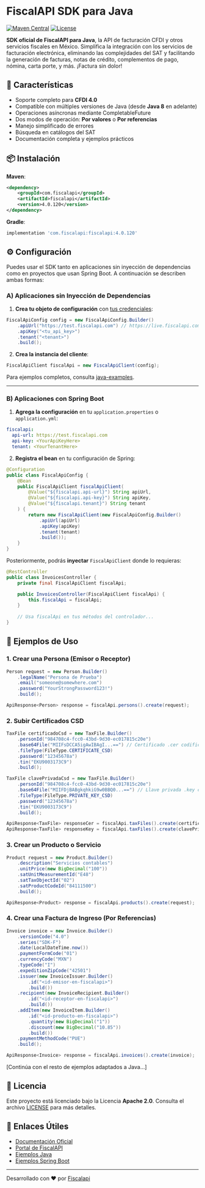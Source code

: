 # FiscalAPI SDK para Java

[![Maven Central](https://img.shields.io/maven-central/v/com.fiscalapi/fiscalapi)](https://search.maven.org/artifact/com.fiscalapi/fiscalapi)
[![License](https://img.shields.io/github/license/FiscalAPI/fiscalapi-java)](https://github.com/FiscalAPI/fiscalapi-java/blob/main/LICENSE)

**SDK oficial de FiscalAPI para Java**, la API de facturación CFDI y otros servicios fiscales en México. Simplifica la integración con los servicios de facturación electrónica, eliminando las complejidades del SAT y facilitando la generación de facturas, notas de crédito, complementos de pago, nómina, carta porte, y más. ¡Factura sin dolor!

## 🚀 Características

- Soporte completo para **CFDI 4.0**
- Compatible con múltiples versiones de Java (desde **Java 8** en adelante)
- Operaciones asíncronas mediante CompletableFuture
- Dos modos de operación: **Por valores** o **Por referencias**
- Manejo simplificado de errores
- Búsqueda en catálogos del SAT
- Documentación completa y ejemplos prácticos

## 📦 Instalación

**Maven**:
```xml
<dependency>
    <groupId>com.fiscalapi</groupId>
    <artifactId>fiscalapi</artifactId>
    <version>4.0.120</version>
</dependency>
```

**Gradle**:
```groovy
implementation 'com.fiscalapi:fiscalapi:4.0.120'
```

## ⚙️ Configuración

Puedes usar el SDK tanto en aplicaciones sin inyección de dependencias como en proyectos que usan Spring Boot. A continuación se describen ambas formas:

### A) Aplicaciones sin Inyección de Dependencias

1. **Crea tu objeto de configuración** con [tus credenciales](https://docs.fiscalapi.com/credentials-info):
```java
FiscalApiConfig config = new FiscalApiConfig.Builder()
    .apiUrl("https://test.fiscalapi.com") // https://live.fiscalapi.com (producción)
    .apiKey("<tu_api_key>")
    .tenant("<tenant>")
    .build();
```

2. **Crea la instancia del cliente**:
```java
FiscalApiClient fiscalApi = new FiscalApiClient(config);
```

Para ejemplos completos, consulta [java-examples](https://github.com/FiscalAPI/fiscalapi-samples-java).

---

### B) Aplicaciones con Spring Boot

1. **Agrega la configuración** en tu `application.properties` o `application.yml`:
```yaml
fiscalapi:
  api-url: https://test.fiscalapi.com
  api-key: <YourApiKeyHere>
  tenant: <YourTenantHere>
```

2. **Registra el bean** en tu configuración de Spring:
```java
@Configuration
public class FiscalApiConfig {
    @Bean
    public FiscalApiClient fiscalApiClient(
        @Value("${fiscalapi.api-url}") String apiUrl,
        @Value("${fiscalapi.api-key}") String apiKey,
        @Value("${fiscalapi.tenant}") String tenant
    ) {
        return new FiscalApiClient(new FiscalApiConfig.Builder()
            .apiUrl(apiUrl)
            .apiKey(apiKey)
            .tenant(tenant)
            .build());
    }
}
```

Posteriormente, podrás **inyectar** `FiscalApiClient` donde lo requieras:

```java
@RestController
public class InvoicesController {
    private final FiscalApiClient fiscalApi;

    public InvoicesController(FiscalApiClient fiscalApi) {
        this.fiscalApi = fiscalApi;
    }
    
    // Usa fiscalApi en tus métodos del controlador...
}
```

## 📝 Ejemplos de Uso

### 1. Crear una Persona (Emisor o Receptor)

```java
Person request = new Person.Builder()
    .legalName("Persona de Prueba")
    .email("someone@somewhere.com")
    .password("YourStrongPassword123!")
    .build();

ApiResponse<Person> response = fiscalApi.persons().create(request);
```

### 2. Subir Certificados CSD

```java
TaxFile certificadoCsd = new TaxFile.Builder()
    .personId("984708c4-fcc0-43bd-9d30-ec017815c20e")
    .base64File("MIIFsDCCA5igAwIBAgI...==") // Certificado .cer codificado en Base64
    .fileType(FileType.CERTIFICATE_CSD)
    .password("12345678a")
    .tin("EKU9003173C9")
    .build();

TaxFile clavePrivadaCsd = new TaxFile.Builder()
    .personId("984708c4-fcc0-43bd-9d30-ec017815c20e")
    .base64File("MIIFDjBABgkqhkiG9w0BBQ0...==") // Llave privada .key codificada en Base64
    .fileType(FileType.PRIVATE_KEY_CSD)
    .password("12345678a")
    .tin("EKU9003173C9")
    .build();

ApiResponse<TaxFile> responseCer = fiscalApi.taxFiles().create(certificadoCsd);
ApiResponse<TaxFile> responseKey = fiscalApi.taxFiles().create(clavePrivadaCsd);
```

### 3. Crear un Producto o Servicio

```java
Product request = new Product.Builder()
    .description("Servicios contables")
    .unitPrice(new BigDecimal("100"))
    .satUnitMeasurementId("E48")
    .satTaxObjectId("02")
    .satProductCodeId("84111500")
    .build();

ApiResponse<Product> response = fiscalApi.products().create(request);
```

### 4. Crear una Factura de Ingreso (Por Referencias)

```java
Invoice invoice = new Invoice.Builder()
    .versionCode("4.0")
    .series("SDK-F")
    .date(LocalDateTime.now())
    .paymentFormCode("01")
    .currencyCode("MXN")
    .typeCode("I")
    .expeditionZipCode("42501")
    .issuer(new InvoiceIssuer.Builder()
        .id("<id-emisor-en-fiscalapi>")
        .build())
    .recipient(new InvoiceRecipient.Builder()
        .id("<id-receptor-en-fiscalapi>")
        .build())
    .addItem(new InvoiceItem.Builder()
        .id("<id-producto-en-fiscalapi>")
        .quantity(new BigDecimal("1"))
        .discount(new BigDecimal("10.85"))
        .build())
    .paymentMethodCode("PUE")
    .build();

ApiResponse<Invoice> response = fiscalApi.invoices().create(invoice);
```

[Continúa con el resto de ejemplos adaptados a Java...]

## 📄 Licencia

Este proyecto está licenciado bajo la Licencia **Apache 2.0**. Consulta el archivo [LICENSE](LICENSE) para más detalles.

## 🔗 Enlaces Útiles

- [Documentación Oficial](https://docs.fiscalapi.com)
- [Portal de FiscalAPI](https://fiscalapi.com)
- [Ejemplos Java](https://github.com/FiscalAPI/fiscalapi-samples-java)
- [Ejemplos Spring Boot](https://github.com/FiscalAPI/fiscalapi-samples-spring)

---

Desarrollado con ❤️ por [Fiscalapi](https://www.fiscalapi.com)